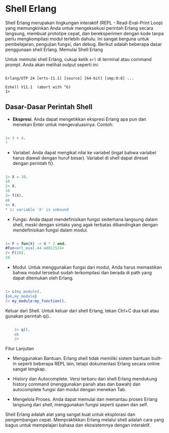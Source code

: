 # Shell Erlang

Shell Erlang merupakan lingkungan interaktif (REPL - Read-Eval-Print Loop) yang memungkinkan Anda untuk mengeksekusi perintah Erlang secara langsung, membuat prototipe cepat, dan bereksperimen dengan kode tanpa perlu mengkompilasi modul terlebih dahulu. Ini sangat berguna untuk pembelajaran, pengujian fungsi, dan debug. Berikut adalah beberapa dasar penggunaan shell Erlang.
Memulai Shell Erlang

Untuk memulai shell Erlang, cukup ketik `erl` di terminal atau command prompt. Anda akan melihat output seperti ini:

```shell

Erlang/OTP 24 [erts-11.1] [source] [64-bit] [smp:8:8] ...

Eshell V11.1  (abort with ^G)
1>
```

## Dasar-Dasar Perintah Shell

- **Ekspresi**. Anda dapat mengetikkan ekspresi Erlang apa pun dan menekan Enter untuk mengevaluasinya. Contoh:

```erlang

1> 3 + 4.
7
```
- Variabel. Anda dapat mengikat nilai ke variabel (ingat bahwa variabel harus diawali dengan huruf besar). Variabel di shell dapat direset dengan perintah f().

```erlang

1> X = 10.
10
2> X.
10
3> f(X).
ok
4> X.
* 1: variable 'X' is unbound
```
- Fungsi. Anda dapat mendefinisikan fungsi sederhana langsung dalam shell, meski dengan sintaks yang agak terbatas dibandingkan dengan mendefinisikan fungsi dalam modul.

```erlang

1> F = fun(X) -> X * 2 end.
#Fun<erl_eval.44.40011524>
2> F(10).
20
```
- Modul. Untuk menggunakan fungsi dari modul, Anda harus memastikan bahwa modul tersebut sudah terkompilasi dan berada di path yang dapat ditemukan oleh Erlang.

```erlang

1> c(my_module).
{ok,my_module}
2> my_module:my_function().
```

Keluar dari Shell. Untuk keluar dari shell Erlang, tekan Ctrl+C dua kali atau gunakan perintah q()..

```erlang

    1> q().
    ok
    2> 
```
Fitur Lanjutan

- Menggunakan Bantuan. Erlang shell tidak memiliki sistem bantuan built-in seperti beberapa REPL lain, tetapi dokumentasi Erlang secara online sangat lengkap.

- History dan Autocomplete. Versi terbaru dari shell Erlang mendukung history command (menggunakan panah atas dan bawah) dan autocomplete fungsi dan modul dengan menekan Tab.

- Mengelola Proses. Anda dapat memulai dan memantau proses Erlang langsung dari shell, menggunakan fungsi seperti spawn dan self.

Shell Erlang adalah alat yang sangat kuat untuk eksplorasi dan pengembangan cepat. Mempraktikkan Erlang melalui shell adalah cara yang bagus untuk mempelajari bahasa dan ekosistemnya dengan interaktif.